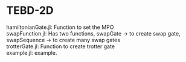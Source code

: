 # TEBD-2D

hamiltonianGate.jl: Function to set the MPO </br>
swapFunction.jl: Has two functions, swapGate -> to create swap gate, swapSequence -> to create many swap gates </br>
trotterGate.jl: Function to create trotter gate </br>
example.jl: example.
